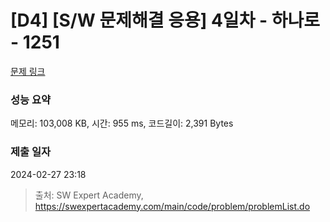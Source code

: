 # [D4] [S/W 문제해결 응용] 4일차 - 하나로 - 1251 

[문제 링크](https://swexpertacademy.com/main/code/problem/problemDetail.do?contestProbId=AV15StKqAQkCFAYD) 

### 성능 요약

메모리: 103,008 KB, 시간: 955 ms, 코드길이: 2,391 Bytes

### 제출 일자

2024-02-27 23:18



> 출처: SW Expert Academy, https://swexpertacademy.com/main/code/problem/problemList.do